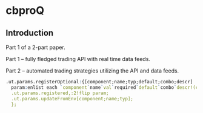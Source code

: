 # cbproQ

## Introduction
Part 1 of a 2-part paper.

Part 1 – fully fledged trading API with real time data feeds.

Part 2 – automated trading strategies utilizing the API and data feeds.

```q
.ut.params.registerOptional:{[component;name;typ;default;combo;descr]
  param:enlist each `component`name`val`required`default`combo`descr!(component;name;`;0b;default;enlist combo;`$descr);
  .ut.params.registered,:2!flip param;
  .ut.params.updateFromEnv[component;name;typ];
  };
```
